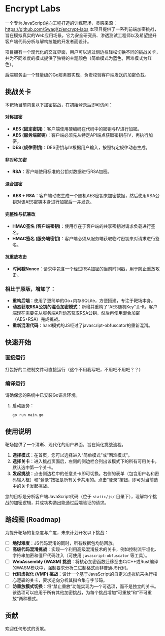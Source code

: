 # Encrypt Labs

一个专为JavaScript逆向工程打造的训练靶场，灵感来源：https://github.com/SwagXz/encrypt-labs
本项目提供了一系列前端加密挑战，旨在模拟真实的Web应用场景。它为安全研究员、渗透测试工程师以及希望提升客户端代码分析与解构技能的开发者而设计。

项目拥有一个现代化的交互界面，用户可以通过侧边栏轻松切换不同的挑战关卡，并为不同难度的模式提供了独特的主题颜色（简单模式为蓝色，困难模式为红色）。

后端服务由一个轻量级的Go服务器实现，负责校验客户端发送的加密负载。

## 挑战关卡

本靶场目前包含以下加密挑战，在初始登录后即可访问：

#### 对称加密
*   **AES (固定密钥)**：客户端使用硬编码在代码中的密钥与IV进行加密。
*   **AES (服务端密钥)**：客户端必须先从特定API端点获取密钥与IV，再执行加密。
*   **DES (规律密钥)**：DES密钥与IV根据用户输入，按照特定规律动态生成。

#### 非对称加密
*   **RSA**：客户端使用标准的公钥对数据进行RSA加密。

#### 混合加密
*   **AES + RSA**：客户端动态生成一个随机AES密钥来加密数据，然后使用RSA公钥对该AES密钥本身进行加密后一并发送。

#### 完整性与抗篡改
*   **HMAC签名 (客户端密钥)**：使用存在于客户端的共享密钥对请求负载进行签名。
*   **HMAC签名 (服务端密钥)**：客户端必须从服务端获取临时密钥来对请求进行签名。

#### 抗重放攻击
*   **时间戳Nonce**：请求中包含一个经过RSA加密的当前时间戳，用于防止重放攻击。

### 相比于原版，增加了：
*   **重构后端**：使用了更简单的Go+内存SQLite，方便搭建，专注于靶场本身。
*   **动态获取RSA公钥的混合加密模式**：新增并重构了“AES随机Key”关卡。客户端现在需要先从服务端API动态获取RSA公钥，然后再使用混合加密（AES+RSA）完成挑战。
*   **重新混淆代码**：hard模式的JS经过了javascript-obfuscator的重新混淆。

## 快速开始

### 直接运行
打包好的二进制文件可直接运行（这个不用我写吧，不用吧不用吧？？）

### 编译运行
请确保您的系统中已安装Go语言环境。
1. 启动服务：
    ```bash
    go run main.go
    ```

## 使用说明

靶场提供了一个清晰、现代化的用户界面，旨在简化挑战流程。

1.  **选择模式**：在首页，您可以选择进入“简单模式”或“困难模式”。
2.  **选择关卡**：进入挑战页面后，左侧的侧边栏会列出该模式下的所有可用关卡。默认选中第一个关卡。
3.  **发起挑战**：点击侧边栏中的任意关卡即可切换。右侧的表单（包含用户名和密码输入框）和“登录”按钮是所有关卡共用的。点击“登录”按钮，即可对当前选中的关卡发起挑战。

您的目标是分析客户端JavaScript代码（位于 `static/js/` 目录下），理解每个挑战的加密逻辑，并成功构造出能通过后端验证的请求。

## 路线图 (Roadmap)

为提升靶场的复杂度与广度，未来计划开发以下挑战：

- [ ] **地狱难度**：JS代码混淆的同时，所有数据包均防回放。
- [ ] **高级代码混淆挑战**：实现一个利用高级混淆技术的关卡，例如控制流平坦化、字符串加密和僵尸代码注入（可使用 `javascript-obfuscator` 等工具）。
- [ ] **WebAssembly (WASM) 挑战**：将核心加密函数迁移至由C/C++或Rust编译的WASM模块中，强制要求分析二进制格式而非普通JS代码。
- [ ] **代码虚拟化 (VMP) 挑战**：设计一个基于JavaScript的自定义虚拟机来执行核心逻辑的关卡，要求逆向分析其指令集与字节码。
- [ ] **防重放模式切换**：将“禁止重放”功能实现为一个可选项，而不是独立的关卡。该选项可以应用于所有其他加密挑战，为每个挑战增加“可重放”和“不可重放”两种模式。

## 贡献

欢迎任何形式的贡献。
